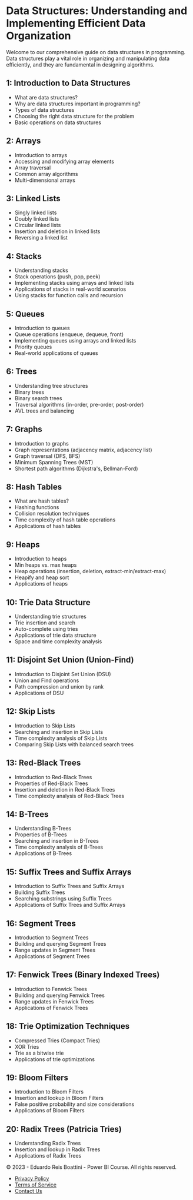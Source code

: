 # Data Structures: Understanding and Implementing Efficient Data Organization

Welcome to our comprehensive guide on data structures in programming. Data structures play a vital role in organizing and manipulating data efficiently, and they are fundamental in designing algorithms.

## 1: Introduction to Data Structures

- What are data structures?
- Why are data structures important in programming?
- Types of data structures
- Choosing the right data structure for the problem
- Basic operations on data structures

## 2: Arrays

- Introduction to arrays
- Accessing and modifying array elements
- Array traversal
- Common array algorithms
- Multi-dimensional arrays

## 3: Linked Lists

- Singly linked lists
- Doubly linked lists
- Circular linked lists
- Insertion and deletion in linked lists
- Reversing a linked list

## 4: Stacks

- Understanding stacks
- Stack operations (push, pop, peek)
- Implementing stacks using arrays and linked lists
- Applications of stacks in real-world scenarios
- Using stacks for function calls and recursion

## 5: Queues

- Introduction to queues
- Queue operations (enqueue, dequeue, front)
- Implementing queues using arrays and linked lists
- Priority queues
- Real-world applications of queues

## 6: Trees

- Understanding tree structures
- Binary trees
- Binary search trees
- Traversal algorithms (in-order, pre-order, post-order)
- AVL trees and balancing

## 7: Graphs

- Introduction to graphs
- Graph representations (adjacency matrix, adjacency list)
- Graph traversal (DFS, BFS)
- Minimum Spanning Trees (MST)
- Shortest path algorithms (Dijkstra's, Bellman-Ford)

## 8: Hash Tables

- What are hash tables?
- Hashing functions
- Collision resolution techniques
- Time complexity of hash table operations
- Applications of hash tables

## 9: Heaps

- Introduction to heaps
- Min heaps vs. max heaps
- Heap operations (insertion, deletion, extract-min/extract-max)
- Heapify and heap sort
- Applications of heaps

## 10: Trie Data Structure

- Understanding trie structures
- Trie insertion and search
- Auto-complete using tries
- Applications of trie data structure
- Space and time complexity analysis

## 11: Disjoint Set Union (Union-Find)

- Introduction to Disjoint Set Union (DSU)
- Union and Find operations
- Path compression and union by rank
- Applications of DSU

## 12: Skip Lists

- Introduction to Skip Lists
- Searching and insertion in Skip Lists
- Time complexity analysis of Skip Lists
- Comparing Skip Lists with balanced search trees

## 13: Red-Black Trees

- Introduction to Red-Black Trees
- Properties of Red-Black Trees
- Insertion and deletion in Red-Black Trees
- Time complexity analysis of Red-Black Trees

## 14: B-Trees

- Understanding B-Trees
- Properties of B-Trees
- Searching and insertion in B-Trees
- Time complexity analysis of B-Trees
- Applications of B-Trees

## 15: Suffix Trees and Suffix Arrays

- Introduction to Suffix Trees and Suffix Arrays
- Building Suffix Trees
- Searching substrings using Suffix Trees
- Applications of Suffix Trees and Suffix Arrays

## 16: Segment Trees

- Introduction to Segment Trees
- Building and querying Segment Trees
- Range updates in Segment Trees
- Applications of Segment Trees

## 17: Fenwick Trees (Binary Indexed Trees)

- Introduction to Fenwick Trees
- Building and querying Fenwick Trees
- Range updates in Fenwick Trees
- Applications of Fenwick Trees

## 18: Trie Optimization Techniques

- Compressed Tries (Compact Tries)
- XOR Tries
- Trie as a bitwise trie
- Applications of trie optimizations

## 19: Bloom Filters

- Introduction to Bloom Filters
- Insertion and lookup in Bloom Filters
- False positive probability and size considerations
- Applications of Bloom Filters

## 20: Radix Trees (Patricia Tries)

- Understanding Radix Trees
- Insertion and lookup in Radix Trees
- Applications of Radix Trees

<footer>
    <!-- Footer section with additional links and information -->
    <div class="footer-container">
        <p>&copy;  2023 - Eduardo Reis Boattini - Power BI Course. All rights reserved.</p>
        <ul class="footer-menu">
            <li><a href="#">Privacy Policy</a></li>
            <li><a href="#">Terms of Service</a></li>
            <li><a href="#">Contact Us</a></li>
        </ul>
    </div
    <!-- Additional information or links here -->
</footer>

